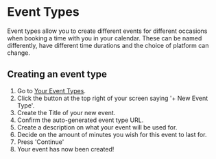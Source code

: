 # Event Types

Event types allow you to create different events for different occasions when booking a time with you in your calendar. These can be named differently, have different time durations and the choice of platform can change.

## Creating an event type

1. Go to [Your Event Types](https://app.cal.com/event-types).
2. Click the button at the top right of your screen saying '+ New Event Type'.
3. Create the Title of your new event.
4. Confirm the auto-generated event type URL.
5. Create a description on what your event will be used for.
6. Decide on the amount of minutes you wish for this event to last for.
7. Press 'Continue'
8. Your event has now been created!